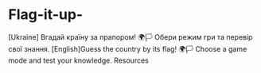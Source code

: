 # Flag-it-up-
[Ukraine] Вгадай країну за прапором! 🌍🏳️ Обери режим гри та перевір свої знання. [English]Guess the country by its flag! 🌍🏳️ Choose a game mode and test your knowledge.  Resources
